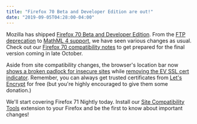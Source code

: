```yaml
---
title: "Firefox 70 Beta and Developer Edition are out!"
date: "2019-09-05T04:28:00-04:00"
---
```

Mozilla has shipped [Firefox 70 Beta and Developer Edition](https://www.mozilla.org/firefox/channel/desktop/). From the [FTP deprecation](https://www.fxsitecompat.dev/en-CA/docs/2019/all-ftp-resources-are-now-downloaded-instead-of-being-rendered/) to [MathML 4 support](https://www.fxsitecompat.dev/en-CA/docs/2019/various-legacy-mathml-features-have-been-deprecated-or-removed/), we have seen various changes as usual. Check out our [Firefox 70 compatibility notes](https://www.fxsitecompat.dev/en-CA/versions/70/) to get prepared for the final version coming in late October.

Aside from site compatibility changes, the browser's location bar now [shows a broken padlock for insecure sites](https://www.fxsitecompat.dev/en-CA/docs/2019/firefox-location-bar-now-shows-broken-padlock-icon-for-insecure-sites/) while [removing the EV SSL cert indicator](https://www.fxsitecompat.dev/en-CA/docs/2019/ev-ssl-certificate-indicator-has-been-removed-from-location-bar/). Remember, you can always get trusted certificates from [Let's Encrypt](https://letsencrypt.org/) for free (but you're highly encouraged to give them some donation.)

We'll start covering Firefox 71 Nightly today. Install our [Site Compatibility Tools](https://addons.mozilla.org/firefox/addon/site-compatibility-tools/) extension to your Firefox and be the first to know about important changes!
